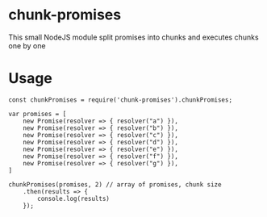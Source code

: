# chunk-promises
This small NodeJS module split promises into chunks and executes chunks one by one

# Usage
```
const chunkPromises = require('chunk-promises').chunkPromises;

var promises = [
    new Promise(resolver => { resolver("a") }),
    new Promise(resolver => { resolver("b") }),
    new Promise(resolver => { resolver("c") }),
    new Promise(resolver => { resolver("d") }),
    new Promise(resolver => { resolver("e") }),
    new Promise(resolver => { resolver("f") }),
    new Promise(resolver => { resolver("g") }),
]

chunkPromises(promises, 2) // array of promises, chunk size
    .then(results => {
        console.log(results)
    });
```